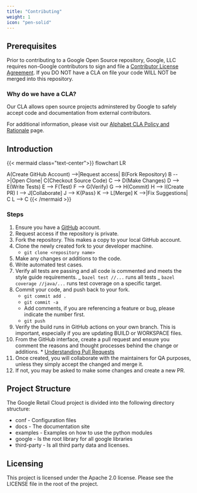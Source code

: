 ```yaml
---
title: "Contributing"
weight: 1
icon: "pen-solid"
---
```


## Prerequisites

Prior to contributing to a Google Open Source repository, Google, LLC requires non-Google contributors to sign and file a [Contributor License Agreement](https://cla.developers.google.com/clas). If you DO NOT have a CLA on file your code WILL NOT be merged into this repository.

### Why do we have a CLA?

Our CLA allows open source projects adminstered by Google to safely accept code and documentation from external contributors.

For additional information, please visit our [Alphabet CLA Policy and Rationale](https://opensource.google/documentation/reference/cla/policy) page.

## Introduction

{{< mermaid class="text-center">}}
flowchart LR

A(Create GitHub Account) -->|Request access| B(Fork Repository)
B -->|Open Clone| C(Checkout Source Code)
C --> D(Make Changes)
D --> E(Write Tests)
E --> F(Test)
F --> G(Verify)
G --> H(Commit)
H --> I(Create PR)
I --> J[Collaborate]
J --> K{Pass}
K --> L[Merge]
K -->|Fix Suggestions| C
L --> C
{{< /mermaid >}}

### Steps

1. Ensure you have a [GitHub](https://www.github.com) account.
2. Request access if the repository is private.
3. Fork the repository. This makes a copy to your local GitHub account.
4. Clone the newly created fork to your developer machine.
   - `git clone <repository name>`
5. Make any changes or additions to the code.
6. Write automated test cases.
7. Verify all tests are passing and all code is commented and meets the style
   guide requirements.
   _ `bazel test //...` runs all tests
   _ `bazel coverage //java/...` runs test coverage on a specific target.
8. Commit your code, and push back to your fork.
   - `git commit add .`
   - `git commit -a`
   - Add comments, if you are referencing a feature or bug, please indicate the number first.
   - `git push`
9. Verify the build runs in GitHub actions on your own branch. This is important, especially if
   you are updating BUILD or WORKSPACE files.
10. From the GitHub interface, create a pull request and ensure you comment the
    reasons and thought processes behind the change or additions. \* [Understanding Pull Requests](https://docs.github.com/en/pull-requests/collaborating-with-pull-requests/proposing-changes-to-your-work-with-pull-requests/about-pull-requests)
11. Once created, you will collaborate with the maintainers for QA purposes,
    unless they simply accept the changed and merge it.
12. If not, you may be asked to make some changes and create a new PR.

## Project Structure

The Google Retail Cloud project is divided into the following directory structure:

- conf - Configuration files
- docs - The documentation site
- examples - Examples on how to use the python modules
- google - Is the root library for all google libraries
- third-party - Is all third party data and licenses.


## Licensing

This project is licensed under the Apache 2.0 license. Please see the LICENSE file in the root of the project.
